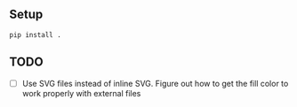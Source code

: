 ## Setup
```
pip install .
```

## TODO

- [ ] Use SVG files instead of inline SVG. Figure out how to get the fill color to work properly with external files